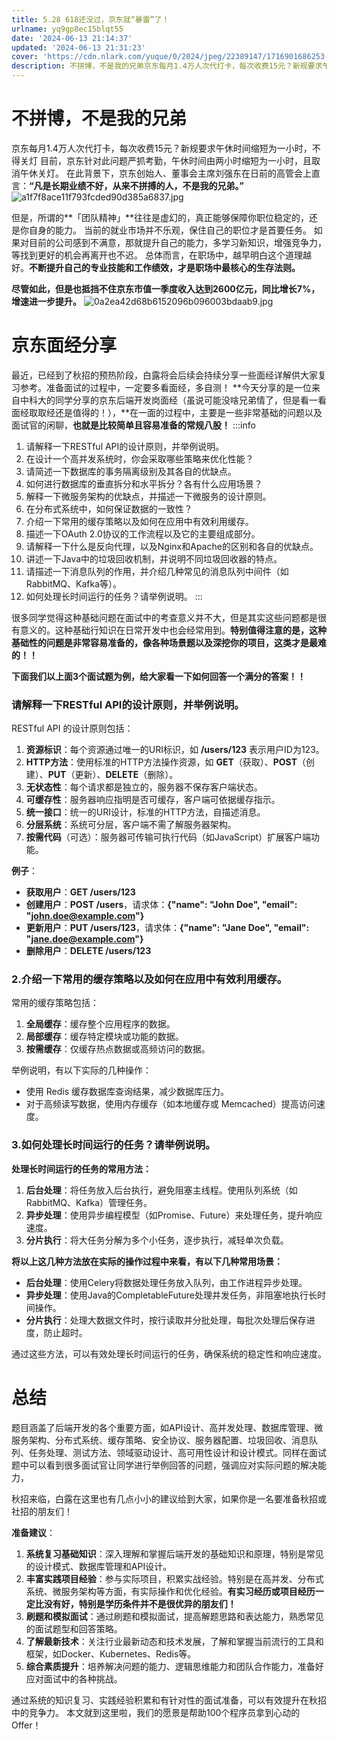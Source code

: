 ```yaml
---
title: 5.28 618还没过，京东就“暴雷”了！
urlname: yq9gp8ec15blqt55
date: '2024-06-13 21:14:37'
updated: '2024-06-13 21:31:23'
cover: 'https://cdn.nlark.com/yuque/0/2024/jpeg/22389147/1716901686253-b01d06ae-151f-4ab2-b86b-ee59ceadf7ab.jpeg'
description: 不拼博，不是我的兄弟京东每月1.4万人次代打卡，每次收费15元？新规要求午休时间缩短为一小时，不得关灯目前，京东针对此问题严抓考勤，午休时间由两小时缩短为一小时，且取消午休关灯。在此背景下，京东创始人、董事会主席刘强东在日前的高管会上直言：“凡是长期业绩不好，从来不拼搏的人，不是我的兄弟。”但...
---
```

# 不拼博，不是我的兄弟
京东每月1.4万人次代打卡，每次收费15元？新规要求午休时间缩短为一小时，不得关灯
目前，京东针对此问题严抓考勤，午休时间由两小时缩短为一小时，且取消午休关灯。
在此背景下，京东创始人、董事会主席刘强东在日前的高管会上直言：**“凡是长期业绩不好，从来不拼搏的人，不是我的兄弟。”**
![a1f7f8ace11f793fcded90d385a6837.jpg](https://oss1.aistar.cool/elog-offer-now/f615fcec2a38861373189f8ea26c66d9.jpeg)

但是，所谓的**「团队精神」**往往是虚幻的，真正能够保障你职位稳定的，还是你自身的能力。
当前的就业市场并不乐观，保住自己的职位才是首要任务。
如果对目前的公司感到不满意，那就提升自己的能力，多学习新知识，增强竞争力，等找到更好的机会再离开也不迟。
总体而言，在职场中，越早明白这个道理越好。**不断提升自己的专业技能和工作绩效，才是职场中最核心的生存法则。**

**尽管如此，但是也抵挡不住京东市值一季度收入达到2600亿元，同比增长7%，增速进一步提升。**
![0a2ea42d68b6152096b096003bdaab9.jpg](https://oss1.aistar.cool/elog-offer-now/061329844958702957bd2dea948e4fbf.jpeg)
# **京东面经分享**
最近，已经到了秋招的预热阶段，白露将会后续会持续分享一些面经详解供大家复习参考。准备面试的过程中，一定要多看面经，多自测！
**今天分享的是一位来自中科大的同学分享的京东后端开发岗面经（虽说可能没啥兄弟情了，但是看一看面经取取经还是值得的！），**在一面的过程中，主要是一些非常基础的问题以及面试官的闲聊，**也就是比较简单且容易准备的常规八股！**
:::info

1. 请解释一下RESTful API的设计原则，并举例说明。
2. 在设计一个高并发系统时，你会采取哪些策略来优化性能？
3. 请简述一下数据库的事务隔离级别及其各自的优缺点。
4. 如何进行数据库的垂直拆分和水平拆分？各有什么应用场景？
5. 解释一下微服务架构的优缺点，并描述一下微服务的设计原则。
6. 在分布式系统中，如何保证数据的一致性？
7. 介绍一下常用的缓存策略以及如何在应用中有效利用缓存。
8. 描述一下OAuth 2.0协议的工作流程以及它的主要组成部分。
9. 请解释一下什么是反向代理，以及Nginx和Apache的区别和各自的优缺点。
10. 讲述一下Java中的垃圾回收机制，并说明不同垃圾回收器的特点。
11. 请描述一下消息队列的作用，并介绍几种常见的消息队列中间件（如RabbitMQ、Kafka等）。
12. 如何处理长时间运行的任务？请举例说明。
:::

很多同学觉得这种基础问题在面试中的考查意义并不大，但是其实这些问题都是很有意义的。这种基础行知识在日常开发中也会经常用到。**特别值得注意的是，这种基础性的问题是非常容易准备的，**像各种**场景题以及深挖你的项目，这类才是最难的！！**

**下面我们以上面3个面试题为例，给大家看一下如何回答一个满分的答案！！**
### 请解释一下RESTful API的设计原则，并举例说明。
RESTful API 的设计原则包括：

1. **资源标识**：每个资源通过唯一的URI标识，如 **/users/123** 表示用户ID为123。
2. **HTTP方法**：使用标准的HTTP方法操作资源，如 **GET**（获取）、**POST**（创建）、**PUT**（更新）、**DELETE**（删除）。
3. **无状态性**：每个请求都是独立的，服务器不保存客户端状态。
4. **可缓存性**：服务器响应指明是否可缓存，客户端可依据缓存指示。
5. **统一接口**：统一的URI设计，标准的HTTP方法，自描述消息。
6. **分层系统**：系统可分层，客户端不需了解服务器架构。
7. **按需代码**（可选）：服务器可传输可执行代码（如JavaScript）扩展客户端功能。

**例子**：

- **获取用户**：**GET /users/123**
- **创建用户**：**POST /users**，请求体：**{"name": "John Doe", "email": "john.doe@example.com"}**
- **更新用户**：**PUT /users/123**，请求体：**{"name": "Jane Doe", "email": "jane.doe@example.com"}**
- **删除用户**：**DELETE /users/123**

### 2.介绍一下常用的缓存策略以及如何在应用中有效利用缓存。
常用的缓存策略包括：

1. **全局缓存**：缓存整个应用程序的数据。
2. **局部缓存**：缓存特定模块或功能的数据。
3. **按需缓存**：仅缓存热点数据或高频访问的数据。

举例说明，有以下实际的几种操作：

- 使用 Redis 缓存数据库查询结果，减少数据库压力。
- 对于高频读写数据，使用内存缓存（如本地缓存或 Memcached）提高访问速度。

### 3.如何处理长时间运行的任务？请举例说明。
**处理长时间运行的任务的常用方法：**

1. **后台处理**：将任务放入后台执行，避免阻塞主线程。使用队列系统（如RabbitMQ、Kafka）管理任务。
2. **异步处理**：使用异步编程模型（如Promise、Future）来处理任务，提升响应速度。
3. **分片执行**：将大任务分解为多个小任务，逐步执行，减轻单次负载。

**将以上这几种方法放在实际的操作过程中来看，有以下几种常用场景：**

- **后台处理**：使用Celery将数据处理任务放入队列，由工作进程异步处理。
- **异步处理**：使用Java的CompletableFuture处理并发任务，非阻塞地执行长时间操作。
- **分片执行**：处理大数据文件时，按行读取并分批处理，每批次处理后保存进度，防止超时。

通过这些方法，可以有效处理长时间运行的任务，确保系统的稳定性和响应速度。

# 总结
题目涵盖了后端开发的各个重要方面，如API设计、高并发处理、数据库管理、微服务架构、分布式系统、缓存策略、安全协议、服务器配置、垃圾回收、消息队列、任务处理、测试方法、领域驱动设计、高可用性设计和设计模式。同样在面试题中可以看到很多面试官让同学进行举例回答的问题，强调应对实际问题的解决能力，

秋招来临，白露在这里也有几点小小的建议给到大家，如果你是一名要准备秋招或社招的朋友们！

**准备建议**：

1. **系统复习基础知识**：深入理解和掌握后端开发的基础知识和原理，特别是常见的设计模式、数据库管理和API设计。
2. **丰富实践项目经验**：参与实际项目，积累实战经验。特别是在高并发、分布式系统、微服务架构等方面，有实际操作和优化经验。**有实习经历或项目经历一定比没有好，特别是学历条件并不是很优异的朋友们！**
3. **刷题和模拟面试**：通过刷题和模拟面试，提高解题思路和表达能力，熟悉常见的面试题型和回答策略。
4. **了解最新技术**：关注行业最新动态和技术发展，了解和掌握当前流行的工具和框架，如Docker、Kubernetes、Redis等。
5. **综合素质提升**：培养解决问题的能力、逻辑思维能力和团队合作能力，准备好应对面试中的各种挑战。

通过系统的知识复习、实践经验积累和有针对性的面试准备，可以有效提升在秋招中的竞争力。
本文就到这里啦，我们的愿景是帮助100个程序员拿到心动的Offer！

